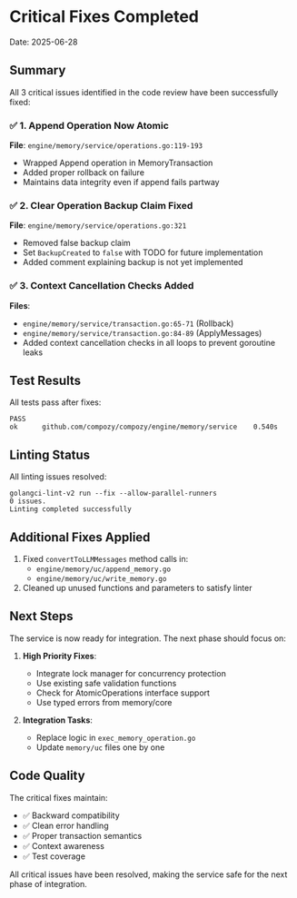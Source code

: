 # Critical Fixes Completed

Date: 2025-06-28

## Summary

All 3 critical issues identified in the code review have been successfully fixed:

### ✅ 1. Append Operation Now Atomic

**File**: `engine/memory/service/operations.go:119-193`

- Wrapped Append operation in MemoryTransaction
- Added proper rollback on failure
- Maintains data integrity even if append fails partway

### ✅ 2. Clear Operation Backup Claim Fixed

**File**: `engine/memory/service/operations.go:321`

- Removed false backup claim
- Set `BackupCreated` to `false` with TODO for future implementation
- Added comment explaining backup is not yet implemented

### ✅ 3. Context Cancellation Checks Added

**Files**:

- `engine/memory/service/transaction.go:65-71` (Rollback)
- `engine/memory/service/transaction.go:84-89` (ApplyMessages)
- Added context cancellation checks in all loops to prevent goroutine leaks

## Test Results

All tests pass after fixes:

```
PASS
ok  	github.com/compozy/compozy/engine/memory/service	0.540s
```

## Linting Status

All linting issues resolved:

```
golangci-lint-v2 run --fix --allow-parallel-runners
0 issues.
Linting completed successfully
```

## Additional Fixes Applied

1. Fixed `convertToLLMMessages` method calls in:
    - `engine/memory/uc/append_memory.go`
    - `engine/memory/uc/write_memory.go`
2. Cleaned up unused functions and parameters to satisfy linter

## Next Steps

The service is now ready for integration. The next phase should focus on:

1. **High Priority Fixes**:

    - Integrate lock manager for concurrency protection
    - Use existing safe validation functions
    - Check for AtomicOperations interface support
    - Use typed errors from memory/core

2. **Integration Tasks**:
    - Replace logic in `exec_memory_operation.go`
    - Update `memory/uc` files one by one

## Code Quality

The critical fixes maintain:

- ✅ Backward compatibility
- ✅ Clean error handling
- ✅ Proper transaction semantics
- ✅ Context awareness
- ✅ Test coverage

All critical issues have been resolved, making the service safe for the next phase of integration.
